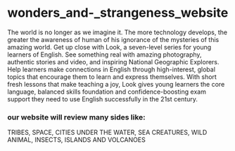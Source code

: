 # wonders_and-_strangeness_website

The world is no longer as we imagine it. The more technology develops, the greater the awareness of human of his ignorance of the mysteries of this amazing world. Get up close with Look, a seven-level series for young learners of English. See something real with amazing photography, authentic stories and video, and inspiring National Geographic Explorers. Help learners make connections in English through high-interest, global topics that encourage them to learn and express themselves. With short fresh lessons that make teaching a joy, Look gives young learners the core language, balanced skills foundation and confidence-boosting exam support they need to use English successfully in the 21st century.
### our website will review many sides like:
TRIBES, SPACE, CITIES UNDER THE WATER, SEA CREATURES, WILD ANIMAL, INSECTS, ISLANDS AND VOLCANOES
